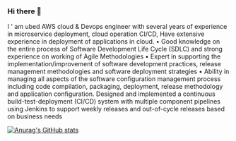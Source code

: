 ### Hi there 👋

I ' am ubed AWS cloud & Devops engineer  with several years of experience in microservice deployment, 
cloud operation CI/CD, Have extensive experience in deployment of applications in cloud.
• Good knowledge on the entire process of Software Development Life Cycle (SDLC) and strong experience on working of Agile Methodologies
• Expert in supporting the implementation/improvement of software development practices, release
management methodologies and software deployment strategies
• Ability in managing all aspects of the software configuration management process including code compilation, packaging, deployment, release methodology and application configuration.
Designed and implemented a continuous build-test-deployment (CI/CD) system with multiple component pipelines using Jenkins  to support weekly releases and out-of-cycle releases based on business needs

[![Anurag's GitHub stats](https://github-readme-stats.vercel.app/api?username=shaikh-ubed)](https://github.com/anuraghazra/github-readme-stats)
